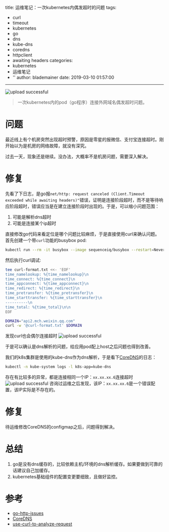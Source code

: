 title: 运维笔记：一次kubernetes内偶发超时的问题
tags:
  - curl
  - timeout
  - kubernetes
  - go
  - dns
  - kube-dns
  - coredns
  - httpclient
  - awaiting headers
categories:
  - kubernetes
  - 运维笔记
  - ''
author: blademainer
date: 2019-03-10 01:57:00
---

![upload successful](/images/pasted-5.png)
> 一次kubernetes内的pod（go程序）连接外网域名偶发超时问题。
<!-- more -->

# 问题

最近线上有个机房突然出现超时预警，原因是零星的报微信、支付宝连接超时。刚开始以为是机房的网络故障，就没有深究。

过去一天，现象还是继续。没办法，大概率不是机房问题，需要深入解决。


# 修复
先看了下日志，是go报`net/http: request canceled (Client.Timeout exceeded while awaiting headers)"`错误，证明是连接阶段超时，而不是等待响应阶段超时，错误应当是在建立连接阶段时出现的。于是，可以缩小问题范围：
1. 可能是解析dns超时
2. 可能是连接某个ip超时

直接修改go代码来看定位是哪个问题比较麻烦，于是直接使用curl来确认问题。首先创建一个带`curl`功能的busybox pod:
```bash
kubectl run --rm -it busybox --image sequenceiq/busybox --restart=Never
```
然后执行curl调试:
```bash
tee curl-format.txt <<- 'EOF'
time_namelookup: %{time_namelookup}\n
time_connect: %{time_connect}\n
time_appconnect: %{time_appconnect}\n
time_redirect: %{time_redirect}\n
time_pretransfer: %{time_pretransfer}\n
time_starttransfer: %{time_starttransfer}\n
----------\n
time_total: %{time_total}\n\n
EOF

DOMAIN="api2.mch.weixin.qq.com"
curl -w '@curl-format.txt' $DOMAIN
```
发现curl也会偶尔连接超时
![upload successful](/images/pasted-1.png)

于是可以确认是dns解析的问题，给应用pod配上host之后问题也得到改善。

我们的k8s集群是使用的kube-dns作为dns解析，于是看下[CoreDNS](https://kubernetes.io/docs/tasks/administer-cluster/dns-custom-nameservers/)的日志：
```bash
kubectl -n kube-system logs -l k8s-app=kube-dns
```
存在有比较多的异常，都是连接相同一个IP：`xx.xx.xx.6`连接超时
![upload successful](/images/pasted-3.png)
咨询过运维之后发现，该IP：`xx.xx.xx.6`是一个错误配置，该IP实际是不存在的。

# 修复
待运维修改CoreDNS的configmap之后，问题得到解决。

# 总结
1. go是没有dns缓存的，比较依赖主机/环境的dns解析缓存。如果要做到可靠的话建议自己加缓存。
2. kubernetes基础组件的配置变更要细致，且做好监控。

# 参考
- [go-http-issues](https://github.com/golang/go/issues/16094)
- [CoreDNS](https://kubernetes.io/docs/tasks/administer-cluster/dns-custom-nameservers/)
- [use-curl-to-analyze-request](http://cizixs.com/2017/04/11/use-curl-to-analyze-request/)